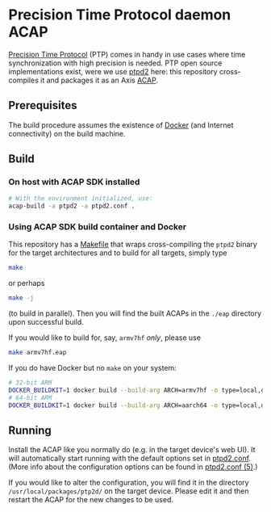 # Precision Time Protocol daemon ACAP

[Precision Time Protocol](https://en.wikipedia.org/wiki/Precision_Time_Protocol)
(PTP) comes in handy in use cases where time synchronization with high
precision is needed. PTP open source implementations exist, were we use
[ptpd2](https://sourceforge.net/projects/ptpd2/) here: this repository
cross-compiles it and packages it as an Axis
[ACAP](https://www.axis.com/products/acap).

## Prerequisites

The build procedure assumes the existence of [Docker](https://www.docker.com/)
(and Internet connectivity) on the build machine.

## Build

### On host with ACAP SDK installed

```sh
# With the environment initialized, use:
acap-build -a ptpd2 -a ptpd2.conf .
```

### Using ACAP SDK build container and Docker

This repository has a [Makefile](Makefile) that wraps cross-compiling the
`ptpd2` binary for the target architectures and to build for all targets,
simply type

```sh
make
```

or perhaps

```sh
make -j
```

(to build in parallel). Then you will find the built ACAPs in the `./eap`
directory upon successful build.

If you would like to build for, say, `armv7hf` *only*, please use

```sh
make armv7hf.eap
```

If you do have Docker but no `make` on your system:

```sh
# 32-bit ARM
DOCKER_BUILDKIT=1 docker build --build-arg ARCH=armv7hf -o type=local,dest=eap .
# 64-bit ARM
DOCKER_BUILDKIT=1 docker build --build-arg ARCH=aarch64 -o type=local,dest=eap .
```

## Running

Install the ACAP like you normally do (e.g. in the target device's web UI). It
will automatically start running with the default options set in
[ptpd2.conf](ptpd2.conf). (More info about the configuration options can be
found in [ptpd2.conf (5)](https://www.systutorials.com/docs/linux/man/5-ptpd2.conf/).)

If you would like to alter the configuration, you will find it in the directory
`/usr/local/packages/ptp2d/` on the target device. Please edit it and then
restart the ACAP for the new changes to be used.
